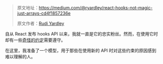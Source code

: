 > 原文地址：https://medium.com/@ryardley/react-hooks-not-magic-just-arrays-cd4f1857236e
>
> 原文作者：[Rudi Yardley](https://github.com/ryardley) 

自从 React 发布 hooks API 以来，我就一直是它的忠实粉丝。然而，在使用它时却有一些[奇怪的约定](https://reactjs.org/docs/hooks-rules.html)需要遵守。

在这里，我准备了一个模型，用于那些在使用新的 API 时对这些约束的原因感到难以理解的人。

